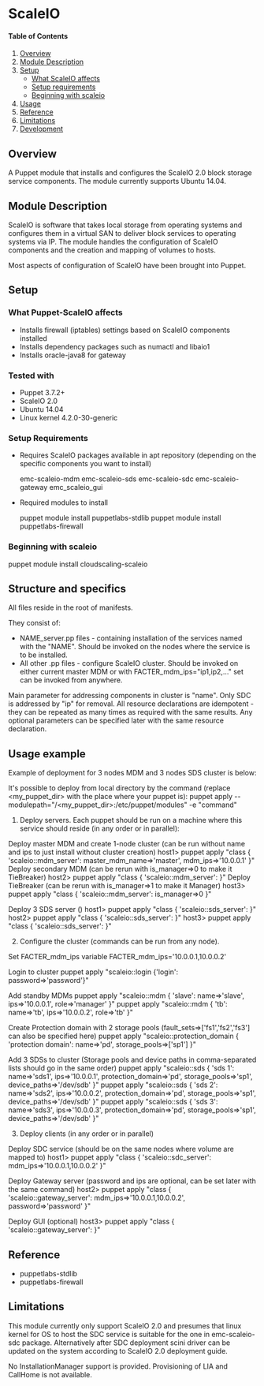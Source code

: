 # ScaleIO

#### Table of Contents

1. [Overview](#overview)
2. [Module Description](#module-description)
3. [Setup](#setup)
    * [What ScaleIO affects](#what-scaleio-affects)
    * [Setup requirements](#setup-requirements)
    * [Beginning with scaleio](#beginning-with-scaleio)
4. [Usage](#usage)
5. [Reference](#reference)
5. [Limitations](#limitations)
6. [Development](#development)

## Overview

A Puppet module that installs and configures the ScaleIO 2.0 block storage service components.  The module currently supports Ubuntu 14.04.  

## Module Description

ScaleIO is software that takes local storage from operating systems and configures them in a virtual SAN to deliver block services to operating systems via IP.  The module handles the configuration of ScaleIO components and the creation and mapping of volumes to hosts.

Most aspects of configuration of ScaleIO have been brought into Puppet.

## Setup

### What Puppet-ScaleIO affects

* Installs firewall (iptables) settings based on ScaleIO components installed
* Installs dependency packages such as numactl and libaio1
* Installs oracle-java8 for gateway

### Tested with

* Puppet 3.7.2+
* ScaleIO 2.0
* Ubuntu 14.04
* Linux kernel 4.2.0-30-generic

### Setup Requirements

* Requires ScaleIO packages available in apt repository (depending on the specific components you want to install)

    emc-scaleio-mdm
    emc-scaleio-sds
    emc-scaleio-sdc
    emc-scaleio-gateway
    emc_scaleio_gui

* Required modules to install

  puppet module install puppetlabs-stdlib
  puppet module install puppetlabs-firewall

### Beginning with scaleio

  puppet module install cloudscaling-scaleio

## Structure and specifics

All files reside in the root of manifests.

They consist of:

* NAME_server.pp files - containing installation of the services named with the "NAME". Should be invoked on the nodes where the service is to be installed.
* All other .pp files - configure ScaleIO cluster. Should be invoked on either current master MDM or with FACTER_mdm_ips="ip1,ip2,..." set can be invoked from anywhere.

Main parameter for addressing components in cluster is "name". Only SDC is addressed by "ip" for removal.
All resource declarations are idempotent - they can be repeated as many times as required with the same results. Any optional parameters can be specified later with the same resource declaration.

## Usage example

Example of deployment for 3 nodes MDM and 3 nodes SDS cluster is below:

It's possible to deploy from local directory by the command (replace <my_puppet_dir> with the place where your puppet is):
    puppet apply --modulepath="/<my_puppet_dir>:/etc/puppet/modules" -e "command"

1. Deploy servers. Each puppet should be run on a machine where this service should reside (in any order or in parallel):

  Deploy master MDM and create 1-node cluster (can be run without name and ips to just install without cluster creation)
    host1> puppet apply "class { 'scaleio::mdm_server': master_mdm_name=>'master', mdm_ips=>'10.0.0.1' }"
  Deploy secondary MDM (can be rerun with is_manager=>0 to make it TieBreaker)
    host2> puppet apply "class { 'scaleio::mdm_server': }"
  Deploy TieBreaker (can be rerun with is_manager=>1 to make it Manager)
    host3> puppet apply "class { 'scaleio::mdm_server': is_manager=>0 }"

  Deploy 3 SDS server ()
    host1> puppet apply "class { 'scaleio::sds_server': }"
    host2> puppet apply "class { 'scaleio::sds_server': }"
    host3> puppet apply "class { 'scaleio::sds_server': }"

2. Configure the cluster (commands can be run from any node).

  Set FACTER_mdm_ips variable
    FACTER_mdm_ips='10.0.0.1,10.0.0.2'

  Login to cluster
    puppet apply "scaleio::login {'login': password=>'password'}"  
  
  Add standby MDMs
    puppet apply "scaleio::mdm { 'slave': name=>'slave', ips=>'10.0.0.1', role=>'manager' }" 
    puppet apply "scaleio::mdm { 'tb': name=>'tb', ips=>'10.0.0.2', role=>'tb' }" 
  
  Create Protection domain with 2 storage pools (fault_sets=>['fs1','fs2','fs3']  can also be specified here)
    puppet apply "scaleio::protection_domain { 'protection domain': 
	  name=>'pd', storage_pools=>['sp1'] }"
  
  Add 3 SDSs to cluster (Storage pools and device paths in comma-separated lists should go in the same order)
    puppet apply "scaleio::sds { 'sds 1':
	  name=>'sds1', ips=>'10.0.0.1', protection_domain=>'pd', storage_pools=>'sp1', device_paths=>'/dev/sdb' }"
    puppet apply "scaleio::sds { 'sds 2':
	  name=>'sds2', ips=>'10.0.0.2', protection_domain=>'pd', storage_pools=>'sp1', device_paths=>'/dev/sdb' }"
    puppet apply "scaleio::sds { 'sds 3':
	  name=>'sds3', ips=>'10.0.0.3', protection_domain=>'pd', storage_pools=>'sp1', device_paths=>'/dev/sdb' }"
  
3. Deploy clients (in any order or in parallel)

  Deploy SDC service (should be on the same nodes where volume are mapped to)
    host1> puppet apply "class { 'scaleio::sdc_server': mdm_ips=>'10.0.0.1,10.0.0.2' }"

  Deploy Gateway server (password and ips are optional, can be set later with the same command)
    host2> puppet apply "class { 'scaleio::gateway_server': mdm_ips=>'10.0.0.1,10.0.0.2', password=>'password' }"
  
  Deploy GUI (optional)
    host3> puppet apply "class { 'scaleio::gateway_server': }"    
   
## Reference

* puppetlabs-stdlib
* puppetlabs-firewall

## Limitations

This module currently only support ScaleIO 2.0 and presumes that linux kernel for OS to host the SDC service is suitable for the one in emc-scaleio-sdc package.
Alternatively after SDC deployment scini driver can be updated on the system according to ScaleIO 2.0 deployment guide.

No InstallationManager support is provided. Provisioning of LIA and CallHome is not available.

